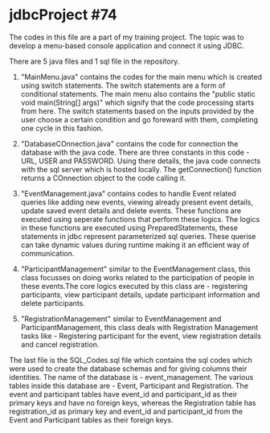 # jdbcProject #74

The codes in this file are a part of my training project. The topic was to develop a menu-based console application and connect it using JDBC. 

There are 5 java files and 1 sql file in the repository.

1. "MainMenu.java" contains the codes for the main menu which is created using switch statements. The switch statements are a form of
conditional statements. The main menu also contains the "public static void main(String[] args)" which signify that the code processing starts from here.
The switch statements based on the inputs provided by the user choose a certain condition and go foreward with them, completing one cycle in this fashion.

2. "DatabaseCOnnection.java" contains the code for connection the database with the java code. There are three constants in this code - URL, USER and PASSWORD.
Using there details, the java code connects with the sql server which is hosted locally. The getConnection() function returns a COnnection object to the code calling it.

3. "EventManagement.java" contains codes to handle Event related queries like adding new events, viewing already present event details, update saved event details and delete events. These functions are executed using seperate functions that perform these logics. The logics in these functions are executed using PreparedStatements, these statements in jdbc represent parameterized sql queries. These querise can take dynamic values during runtime making it an efficient way of communication.

4. "ParticipantManagement" similar to the EventManagement class, this class focusses on doing works related to the participation of people in these events.The core logics executed by this class are - registering participants, view participant details, update participant information and delete participants.

5. "RegistrationManagement" similar to EventManagement and ParticipantManagement, this class deals with Registration Management tasks like - Registering participant for the event, view registration details and cancel registration.

The last file is the SQL_Codes.sql file which contains the sql codes which were used to create the database schemas and for giving columns their identities. The name of the database is - event_management. The various tables inside this database are - Event, Participant and Registration. The event and participant tables have event_id and participant_id as their primary keys and have no foreign keys, whereas the Registration table has registration_id as primary key and event_id and participant_id from the Event and Participant tables as their foreign keys.
